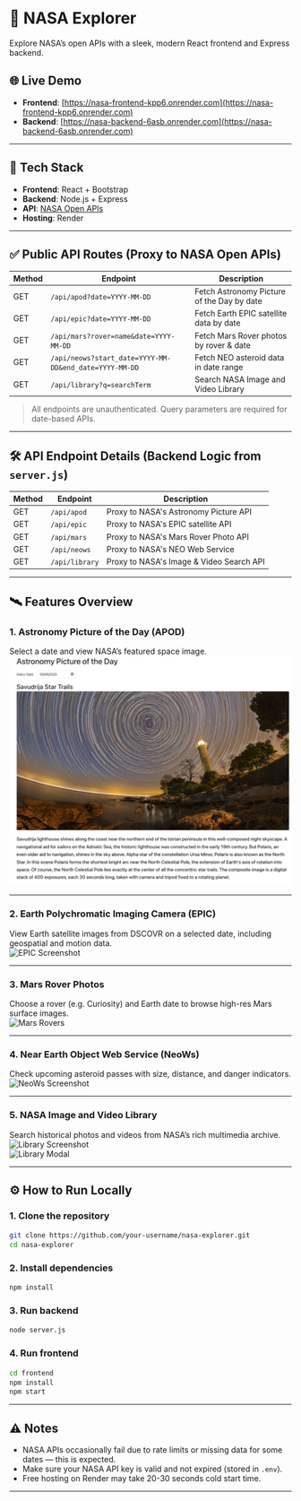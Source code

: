 # 🚀 NASA Explorer

Explore NASA’s open APIs with a sleek, modern React frontend and Express backend.

## 🌐 Live Demo

- **Frontend**: [https://nasa-frontend-kpp6.onrender.com](https://nasa-frontend-kpp6.onrender.com)  
- **Backend**: [https://nasa-backend-6asb.onrender.com](https://nasa-backend-6asb.onrender.com)

---

## 🔧 Tech Stack

- **Frontend**: React + Bootstrap
- **Backend**: Node.js + Express
- **API**: [NASA Open APIs](https://api.nasa.gov/)
- **Hosting**: Render

---

## ✅ Public API Routes (Proxy to NASA Open APIs)

| Method | Endpoint                                                              | Description                                      |
|--------|-----------------------------------------------------------------------|--------------------------------------------------|
| GET    | `/api/apod?date=YYYY-MM-DD`                                           | Fetch Astronomy Picture of the Day by date       |
| GET    | `/api/epic?date=YYYY-MM-DD`                                           | Fetch Earth EPIC satellite data by date          |
| GET    | `/api/mars?rover=name&date=YYYY-MM-DD`                                | Fetch Mars Rover photos by rover & date          |
| GET    | `/api/neows?start_date=YYYY-MM-DD&end_date=YYYY-MM-DD`               | Fetch NEO asteroid data in date range            |
| GET    | `/api/library?q=searchTerm`                                           | Search NASA Image and Video Library              |

> All endpoints are unauthenticated. Query parameters are required for date-based APIs.

---

## 🛠️ API Endpoint Details (Backend Logic from `server.js`)

| Method | Endpoint       | Description                                |
|--------|----------------|--------------------------------------------|
| GET    | `/api/apod`    | Proxy to NASA's Astronomy Picture API      |
| GET    | `/api/epic`    | Proxy to NASA's EPIC satellite API         |
| GET    | `/api/mars`    | Proxy to NASA's Mars Rover Photo API       |
| GET    | `/api/neows`   | Proxy to NASA's NEO Web Service            |
| GET    | `/api/library` | Proxy to NASA's Image & Video Search API   |

---

## 🛰 Features Overview

### 1. Astronomy Picture of the Day (APOD)
Select a date and view NASA’s featured space image.  
![APOD Screenshot](frontend/src/assets/APOD.png)

---

### 2. Earth Polychromatic Imaging Camera (EPIC)
View Earth satellite images from DSCOVR on a selected date, including geospatial and motion data.  
![EPIC Screenshot](./EPIC.png)

---

### 3. Mars Rover Photos
Choose a rover (e.g. Curiosity) and Earth date to browse high-res Mars surface images.  
![Mars Rovers](./Mars%20Rovers.png)

---

### 4. Near Earth Object Web Service (NeoWs)
Check upcoming asteroid passes with size, distance, and danger indicators.  
![NeoWs Screenshot](./NeoWs.png)

---

### 5. NASA Image and Video Library
Search historical photos and videos from NASA’s rich multimedia archive.  
![Library Screenshot](./Library.png)  
![Library Modal](./Library2.png)

---

## ⚙️ How to Run Locally

### 1. Clone the repository

```bash
git clone https://github.com/your-username/nasa-explorer.git
cd nasa-explorer
```

### 2. Install dependencies

```bash
npm install
```

### 3. Run backend

```bash
node server.js
```

### 4. Run frontend

```bash
cd frontend
npm install
npm start
```

---

## ⚠️ Notes

- NASA APIs occasionally fail due to rate limits or missing data for some dates — this is expected.
- Make sure your NASA API key is valid and not expired (stored in `.env`).
- Free hosting on Render may take 20-30 seconds cold start time.

---
